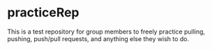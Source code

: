 # practiceRep
This is a test repository for group members to freely practice pulling, pushing, push/pull requests, and anything else they wish to do.
